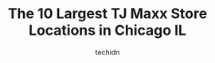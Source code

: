 ---
layout: ampstory
image: https://i0.wp.com/www.depkes.org/wp-content/uploads/2023/06/tj-maxx-0-in-chicago-il-1685965019.jpeg?resize=640,853
author: techidn
featured: false
description: Discover the impressive array of TJ Maxx options in Chicago IL, where you can find 10 of the largest TJ Maxx establishments in the area. From renowned classics to hidden gems, Chicago IL off
title: The 10 Largest TJ Maxx Store Locations in Chicago IL
cover:
   title: The 10 Largest TJ Maxx Store Locations in Chicago IL
   subtitle: Rickpate
   background: https://www.depkes.org/wp-content/uploads/2023/06/tj-maxx-0-in-chicago-il-1685965019.jpeg

pages: 
 - layout: thirds
   top: <h1>#1 T.J. Maxx</h1>
   bottom: "<p>I wanted to pay with cash ($ 100 bill) but cashier refused to accept it because she  did not have change , it was too early(2-22 pm), I only had to pay $14</p>"
   background: https://www.depkes.org/wp-content/uploads/2023/06/tj-maxx-1-in-chicago-il-1685965020.jpeg
   backgroundblur: true
 - layout: thirds
   top: <h1>#2 T.J. Maxx</h1>
   bottom: "<p>4932 S Kedzie Ave, Chicago, IL 60632, United States</p>"
   background: https://www.depkes.org/wp-content/uploads/2023/06/tj-maxx-2-in-chicago-il-1685965020.jpeg
   cta:
      link: https://www.depkes.org/blog/the-10-largest-tj-maxx-store-locations-in-chicago-il/
      text: The 10 Largest TJ Maxx Store Locations in Chicago IL
 - layout: thirds
   top: <h1>#3 T.J. Maxx</h1>
   bottom: "<p>3262 W Belmont Ave, Chicago, IL 60618, United States</p>"
   background: https://www.depkes.org/wp-content/uploads/2023/06/tj-maxx-3-in-chicago-il-1685965021.jpeg
   cta:
      link: https://www.depkes.org/blog/the-10-largest-tj-maxx-store-locations-in-chicago-il/
      text: The 10 Largest TJ Maxx Store Locations in Chicago IL
 - layout: thirds
   top: <h1>#4 T.J. Maxx</h1>
   bottom: "<p>6456 W Irving Park Rd, Chicago, IL 60634, United States</p>"
   background: https://images.unsplash.com/photo-1515405295579-ba7b45403062?ixlib=rb-4.0.3&ixid=MnwxMjA3fDB8MHxwaG90by1wYWdlfHx8fGVufDB8fHx8&auto=format&fit=crop&w=640&h=853&q=80
   cta:
      link: https://www.depkes.org/blog/the-10-largest-tj-maxx-store-locations-in-chicago-il/
      text: The 10 Largest TJ Maxx Store Locations in Chicago IL
 - layout: thirds
   top: <h1>#5 T.J. Maxx</h1>
   bottom: "<p>2739 N Clark St, Chicago, IL 60614, United States</p>"
   background: https://images.unsplash.com/photo-1546497974-b213c9efb599?ixlib=rb-4.0.3&ixid=MnwxMjA3fDB8MHxwaG90by1wYWdlfHx8fGVufDB8fHx8&auto=format&fit=crop&w=640&h=853&q=80
   cta:
      link: https://www.depkes.org/blog/the-10-largest-tj-maxx-store-locations-in-chicago-il/
      text: The 10 Largest TJ Maxx Store Locations in Chicago IL
 - layout: thirds
   top: <h1>#6 T.J. Maxx</h1>
   bottom: "<p>3562 E 118th St, Chicago, IL 60617, United States</p>"
   background: https://images.unsplash.com/photo-1489694553447-4c9339da310d?ixlib=rb-4.0.3&ixid=MnwxMjA3fDB8MHxwaG90by1wYWdlfHx8fGVufDB8fHx8&auto=format&fit=crop&w=640&h=853&q=80
   cta:
      link: https://www.depkes.org/blog/the-10-largest-tj-maxx-store-locations-in-chicago-il/
      text: The 10 Largest TJ Maxx Store Locations in Chicago IL
 - layout: thirds
   top: <h1>#7 T.J. Maxx</h1>
   bottom: "<p>1008 S Canal St, Chicago, IL 60607, United States</p>"
   background: https://images.unsplash.com/photo-1524169358666-79f22534bc6e?ixlib=rb-4.0.3&ixid=MnwxMjA3fDB8MHxwaG90by1wYWdlfHx8fGVufDB8fHx8&auto=format&fit=crop&w=640&h=853&q=80
   cta:
      link: https://www.depkes.org/blog/the-10-largest-tj-maxx-store-locations-in-chicago-il/
      text: The 10 Largest TJ Maxx Store Locations in Chicago IL
 - layout: thirds
   middle: Continue reading...
   background: https://images.unsplash.com/photo-1533735380053-eb8d0759b24a?ixlib=rb-4.0.3&ixid=MnwxMjA3fDB8MHxwaG90by1wYWdlfHx8fGVufDB8fHx8&auto=format&fit=crop&w=640&h=853&q=80
   cta:
      link: https://www.depkes.org/blog/the-10-largest-tj-maxx-store-locations-in-chicago-il/
      text: The 10 Largest TJ Maxx Store Locations in Chicago IL
      
---